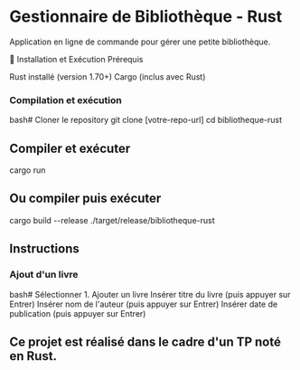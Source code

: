 # Gestionnaire de Bibliothèque - Rust
Application en ligne de commande pour gérer une petite bibliothèque.

🚀 Installation et Exécution
Prérequis

Rust installé (version 1.70+)
Cargo (inclus avec Rust)

### Compilation et exécution
bash# Cloner le repository
git clone [votre-repo-url]
cd bibliotheque-rust

## Compiler et exécuter
cargo run

## Ou compiler puis exécuter
cargo build --release
./target/release/bibliotheque-rust

## Instructions
### Ajout d'un livre
bash# Sélectionner 1. Ajouter un livre
Insérer titre du livre (puis appuyer sur Entrer)
Insérer nom de l'auteur (puis appuyer sur Entrer)
Insérer date de publication (puis appuyer sur Entrer)

## Ce projet est réalisé dans le cadre d'un TP noté en Rust.